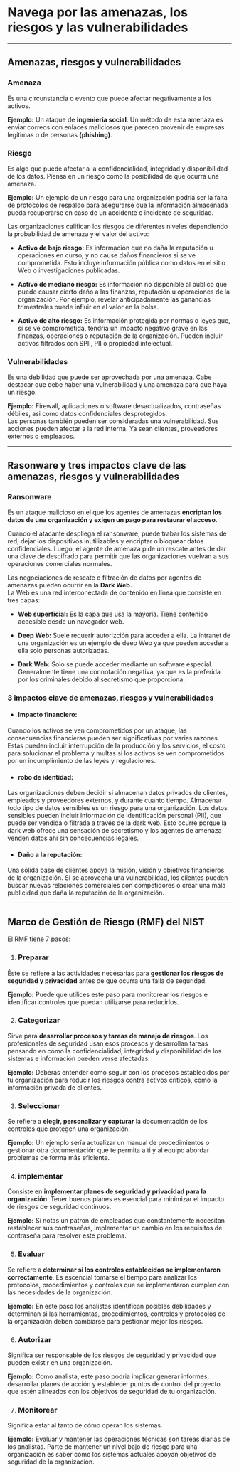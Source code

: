 # Navega por las amenazas, los riesgos y las vulnerabilidades
---

## Amenazas, riesgos y vulnerabilidades

### Amenaza
Es una circunstancia o evento que puede afectar negativamente a los activos.

**Ejemplo:** Un ataque de **ingeniería social**. Un método de esta amenaza es enviar correos con enlaces maliciosos que parecen provenir de empresas legítimas o de personas **(phishing)**.



### Riesgo
Es algo que puede afectar a la confidencialidad, integridad y disponibilidad de los datos. Piensa en un riesgo como la posibilidad de que ocurra una amenaza.

**Ejemplo:** Un ejemplo de un riesgo para una organización podría ser la falta de protocolos de respaldo para asegurarse que la información almacenada pueda recuperarse en caso de un accidente o incidente de seguridad.

Las organizaciones califican los riesgos de diferentes niveles dependiendo la probabilidad de amenaza y el valor del activo:

- **Activo de bajo riesgo:** Es información que no daña la reputación u operaciones en curso, y no cause daños financieros si se ve comprometida. Esto incluye información pública como datos en el sitio Web o investigaciones publicadas.

- **Activo de mediano riesgo:** Es información no disponible al público que puede causar cierto daño a las finanzas, reputación u operaciones de la organización. Por ejemplo, revelar anticipadamente las ganancias trimestrales puede influir en el valor en la bolsa.

- **Activo de alto riesgo:** Es información protegida por normas o leyes que, si se ve comprometida, tendría un impacto negativo grave en las finanzas, operaciones o reputación de la organización. Pueden incluir activos filtrados con SPII, PII o propiedad intelectual.



### Vulnerabilidades
Es una debilidad que puede ser aprovechada por una amenaza. Cabe destacar que debe haber una vulnerabilidad y una amenaza para que haya un riesgo.

**Ejemplo:** Firewall, aplicaciones o software desactualizados, contraseñas débiles, asi como datos confidenciales desprotegidos.  
Las personas también pueden ser consideradas una vulnerabilidad. Sus acciones pueden afectar a la red interna. Ya sean clientes, proveedores externos o empleados.


---

## Rasonware y tres impactos clave de las amenazas, riesgos y vulnerabilidades

### Ransonware
Es un ataque malicioso en el que los agentes de amenazas **encriptan los datos de una organización y exigen un pago para restaurar el acceso**.  

Cuando el atacante despliega el ransonware, puede trabar los sistemas de red, dejar los dispositivos inutilizables y encriptar o bloquear datos confidenciales. 
Luego, el agente de amenaza pide un rescate antes de dar una clave de descifrado para permitir que las organizaciones vuelvan a sus operaciones comerciales normales. 

Las negociaciones de rescate o filtración de datos por agentes de amenazas pueden ocurrir en la **Dark Web.**  
La Web es una red interconectada de contenido en línea que consiste en tres capas:

- **Web superficial:** Es la capa que usa la mayoría. Tiene contenido accesible desde un navegador web.

- **Deep Web:** Suele requerir autorizción para acceder a ella. La intranet de una organización es un ejemplo de deep Web ya que pueden acceder a ella solo personas autorizadas.

- **Dark Web:** Solo se puede acceder mediante un software especial. Generalmente tiene una connotación negativa, ya que es la preferida por los criminales debido al secretismo que proporciona.


### 3 impactos clave de amenazas, riesgos y vulnerabilidades

- #### Impacto financiero:
 Cuando los activos se ven comprometidos por un ataque, las consecuencias financieras pueden ser significativas por varias razones. Estas pueden incluir interrupción de la producción y los servicios, el costo para solucionar el problema y multas si los activos se ven comprometidos por un incumplimiento de las leyes y regulaciones.

- #### robo de identidad:
 Las organizaciones deben decidir si almacenan datos privados de clientes, empleados y proveedores externos, y durante cuanto tiempo. Almacenar todo tipo de datos sensibles es un riesgo para una organización. Los datos sensibles pueden incluir información de identificación personal (PII), que puede ser vendida o filtrada a través de la dark web. Esto ocurre porque la dark web ofrece una sensación de secretismo y los agentes de amenaza venden datos ahí sin concecuencias legales.

- #### Daño a la reputación:
 Una sólida base de clientes apoya la misión, visión y objetivos financieros de la organización. Si se aprovecha una vulnerabilidad, los clientes pueden buscar nuevas relaciones comerciales con competidores o crear una mala publicidad que daña la reputación de la organización.

---

## Marco de Gestión de Riesgo (RMF) del NIST

El RMF tiene 7 pasos:

1. ### Preparar 
Éste se refiere a las actividades necesarias para **gestionar los riesgos de seguridad y privacidad** antes de que ocurra una falla de seguridad.

**Ejemplo:** Puede que utilices este paso para monitorear los riesgos e identificar controles que puedan utilizarse para reducirlos.

2. ### Categorizar
Sirve para **desarrollar procesos y tareas de manejo de riesgos**.
Los profesionales de seguridad usan esos procesos y desarrollan tareas pensando en cómo la confidencialidad, integridad y disponibilidad de los sistemas e información pueden verse afectadas.

**Ejemplo:** Deberás entender como seguir con los procesos establecidos por tu organización para reducir los riesgos contra activos críticos, como la información privada de clientes.

3. ### Seleccionar
Se refiere a **elegir, personalizar y capturar** la documentación de los controles que protegen una organización.

**Ejemplo:** Un ejemplo sería actualizar un manual de procedimientos o gestionar otra documentación que te permita a ti y al equipo abordar problemas de forma más eficiente.

4. ### implementar
Consiste en **implementar planes de seguridad y privacidad para la organización**. Tener buenos planes es esencial para minimizar el impacto de riesgos de seguridad continuos.

**Ejemplo:** Si notas un patron de empleados que constantemente necesitan restablecer sus contraseñas, implementar un cambio en los requisitos de contraseña para resolver este problema.

5. ### Evaluar
Se refiere a **determinar si los controles establecidos se implementaron correctamente**.
Es escencial tomarse el tiempo para analizar los protocolos, procedimientos y controles que se implementaron cumplen con las necesidades de la organización. 

**Ejemplo:**  En este paso los analistas identifican posibles debilidades y determinan si las herramientas, procedimientos, controles y protocolos de la organización deben cambiarse para gestionar mejor los riesgos.

6. ### Autorizar
Significa ser responsable de los riesgos de seguridad y privacidad que pueden existir en una organización.

**Ejemplo:** Como analista, este paso podria implicar generar informes, desarrollar planes de acción y establecer puntos de control del proyecto que estén alineados con los objetivos de seguridad de tu organización.

7. ### Monitorear
Significa estar al tanto de cómo operan los sistemas. 

**Ejemplo:** Evaluar y mantener las operaciones técnicas son tareas diarias de los analistas. Parte de mantener un nivel bajo de riesgo para una organización es saber cómo los sistemas actuales apoyan objetivos de seguridad de la organización.